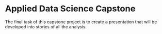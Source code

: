 # Applied Data Science Capstone

The final task of this capstone project is to create a presentation that will be developed into stories of all the analysis.
